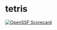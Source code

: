 # tetris

[![OpenSSF Scorecard](https://api.scorecard.dev/projects/github.com/peachyKeachy/tetris/badge)](https://scorecard.dev/viewer/?uri=github.com/peachyKeachy/tetris)
